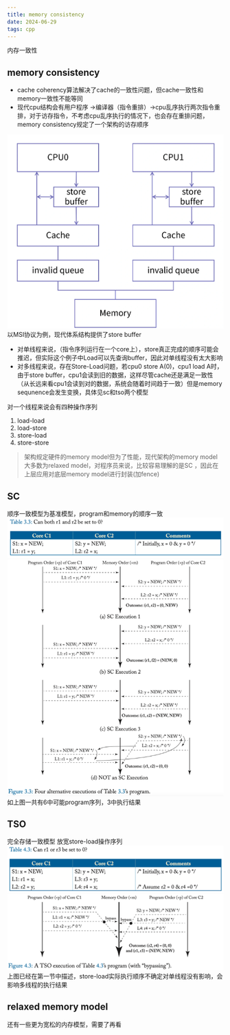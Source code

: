 ```yaml
---
title: memory consistency
date: 2024-06-29
tags: cpp
---
```

内存一致性
<!--more-->
## memory consistency
- cache coherency算法解决了cache的一致性问题，但cache一致性和memory一致性不能等同
- 现代cpu结构会有用户程序 ->编译器（指令重排）->cpu乱序执行两次指令重排，对于访存指令，不考虑cpu乱序执行的情况下，也会存在重排问题，memory consistency规定了一个架构的访存顺序

![](./store_buffer.png)
以MSI协议为例，现代体系结构提供了store buffer
- 对单线程来说，（指令序列运行在一个core上），store真正完成的顺序可能会推迟，但实际这个例子中Load可以先查询buffer，因此对单线程没有太大影响
- 对多线程来说，存在Store-Load问题，若cpu0 store A(0)，cpu1 load A时，由于store buffer，cpu1会读到旧的数据，这样尽管cache还是满足一致性（从长远来看cpu1会读到对的数据，系统会随着时间趋于一致）但是memory sequnence会发生变换，具体见sc和tso两个模型

对一个线程来说会有四种操作序列
1. load-load
2. load-store
3. store-load
4. store-store
> 架构规定硬件的memory model但为了性能，现代架构的memory model大多数为relaxed model，对程序员来说，比较容易理解的是SC ，因此在上层应用对底层memory model进行封装(加fence)
## SC
顺序一致模型为基准模型，program和memory的顺序一致
![](./sc-1.png)
![](./sc-2.png)
如上图一共有6中可能program序列，3中执行结果
## TSO
完全存储一致模型
放宽store-load操作序列
![](./tso-1.png)
![](./tso-2.png)
上图已经在第一节中描述，store-load实际执行顺序不确定对单线程没有影响，会影响多线程的执行结果

## relaxed memory model
还有一些更为宽松的内存模型，需要了再看
